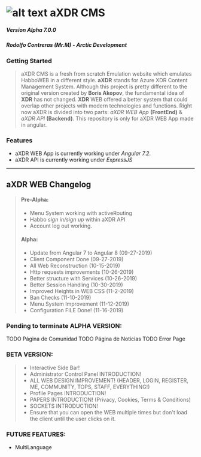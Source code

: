 # ![alt text](https://i.imgur.com/OTtNhTo.png) aXDR CMS 
##### Version Alpha 7.0.0
##### Rodolfo Contreras (Mr.M) - Arctic Development

### Getting Started
> aXDR CMS is a fresh from scratch Emulation website which emulates HabboWEB in a different style. **aXDR** stands for Azure XDR Content Management System. Although this project is pretty different to the original version created by **Boris Akopov**, the fundamental idea of **XDR** has not changed. **XDR** WEB offered a better system that could overlap other projects with modern technologies and functions. Right now aXDR is divided into two parts: *aXDR WEB App* **(FrontEnd)** & *aXDR API* **(Backend)**. This repository is only for aXDR WEB App made in angular.

### Features
+ aXDR WEB App is currently working under *Angular 7.2*.
+ aXDR API is currently working under *ExpressJS*
---
## aXDR WEB Changelog
> #### Pre-Alpha:
> + Menu System working with activeRouting
> + Habbo *sign in/sign up* within aXDR API
> + Account log out working.
> #### Alpha:
> + Update from Angular 7 to Angular 8 (09-27-2019)
> + Client Component Done (09-27-2019)
> + All Web Reconstruction (10-15-2019)
> + Http requests improvements (10-26-2019)
> + Better structure with Services (10-26-2019)
> + Better Session Handling (10-30-2019)
> + Improved Heights in WEB CSS (11-2-2019)
> + Ban Checks (11-10-2019)
> + Menu System Improvement (11-12-2019)
> + Configuration FILE Done! (11-16-2019)

### Pending to terminate ALPHA VERSION:
TODO Página de Comunidad
TODO Página de Noticias
TODO Error Page

### BETA VERSION:
> + Interactive Side Bar!
> + Administrator Control Panel INTRODUCTION!
> + ALL WEB DESIGN IMPROVEMENT! (HEADER, LOGIN, REGISTER, ME, COMMUNITY, TOPS, STAFF, EVERYTHING!)
> + Profile Pages INTRODUCTION!
> + PAPERS INTRODUCTION! (Privacy, Cookies, Terms & Conditions)
> + SOCKETS INTRODUCTION!
> + Ensure that you can open the WEB multiple times but don't load the client until the user clicks on it. 


### FUTURE FEATURES:
+ MultiLanguage